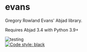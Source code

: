 # evans
Gregory Rowland Evans' Abjad library. <br/>

Requires Abjad 3.4 with Python 3.9+ <br/>

![testing](https://github.com/GregoryREvans/evans/workflows/testing/badge.svg) <br />
[![Code style: black](https://img.shields.io/badge/code%20style-black-000000.svg)](https://github.com/python/black) <br/>
